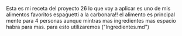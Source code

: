 Esta es mi receta del proyecto 26 lo que voy a aplicar es uno de mis alimentos favoritos espaguetti a la carbonara!!
el alimento es  principal mente para 4 personas aunque mintras mas ingredientes mas espacio habra para mas.
para esto utilizaremos ("Ingredientes.md")